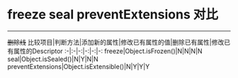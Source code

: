 # freeze seal preventExtensions 对比

---
~~删除线~~
比较项目|判断方法|添加新的属性|修改已有属性的值|删除已有属性|修改已有属性的Descriptor
:-|:-|-:|-:|-:|-:
freeze|Object.isFrozen()|N|N|N|N
seal|Object.isSealed()|N|Y|N|N
preventExtensions|Object.isExtensible()|N|Y|Y|Y